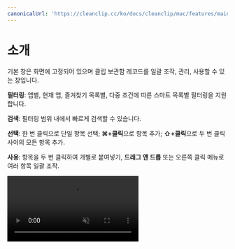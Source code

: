 ```yaml
---
canonicalUrl: 'https://cleanclip.cc/ko/docs/cleanclip/mac/features/main-window'
---
```


# 소개

기본 창은 화면에 고정되어 있으며 클립 보관함 레코드를 일괄 조작, 관리, 사용할 수 있는 창입니다.


**필터링**: 앱별, 현재 앱, 즐겨찾기 목록별, 다중 조건에 따른 스마트 목록별 필터링을 지원합니다.

**검색**: 필터링 범위 내에서 빠르게 검색할 수 있습니다.

**선택**: 한 번 클릭으로 단일 항목 선택; **⌘+클릭**으로 항목 추가; **⇧+클릭**으로 두 번 클릭 사이의 모든 항목 추가.

**사용**: 항목을 두 번 클릭하여 개별로 붙여넣기, **드래그 앤 드롭** 또는 오른쪽 클릭 메뉴로 여러 항목 일괄 조작.

<video autoplay muted loop>
    <source src="/videos/intro-1080.mp4" type="video/mp4">
    <iframe src="/videos/intro-1080.mp4" scrolling="no" border="0" frameborder="0" allow="autoplay; encrypted-media" allowfullscreen></iframe>
</video>